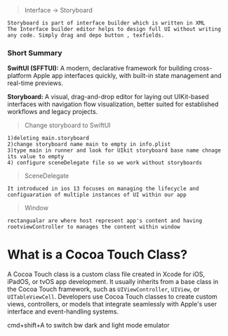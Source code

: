 >Interface -> Storyboard
```
Storyboard is part of interface builder which is written in XML
The Interface builder editor helps to design full UI without writing any code. Simply drag and depo button , texfields.
```

### Short Summary
**SwiftUI (SFFTUI):** A modern, declarative framework for building cross-platform Apple app interfaces quickly, with built-in state management and real-time previews.

**Storyboard:** A visual, drag-and-drop editor for laying out UIKit-based interfaces with navigation flow visualization, better suited for established workflows and legacy projects.

>Change storyboard to SwiftUI
```
1)deleting main.storyboard
2)change storyboard name main to empty in info.plist
3)type main in runner and look for UIkit storyboard base name chnage its value to empty
4) configure sceneDelegate file so we work without storyboards

```
>SceneDelegate
```
It introduced in ios 13 focuses on managing the lifecycle and configuaration of multiple instances of UI within our app
```
>Window
```
rectangualar are where host represent app's content and having rootviewController to manages the content within window
```
# What is a Cocoa Touch Class?

A Cocoa Touch class is a custom class file created in Xcode for iOS, iPadOS, or tvOS app development. It usually inherits from a base class in the Cocoa Touch framework, such as `UIViewController`, `UIView`, or `UITableViewCell`. Developers use Cocoa Touch classes to create custom views, controllers, or models that integrate seamlessly with Apple's user interface and event-handling systems.

cmd+shift+A to switch bw dark and light mode emulator
